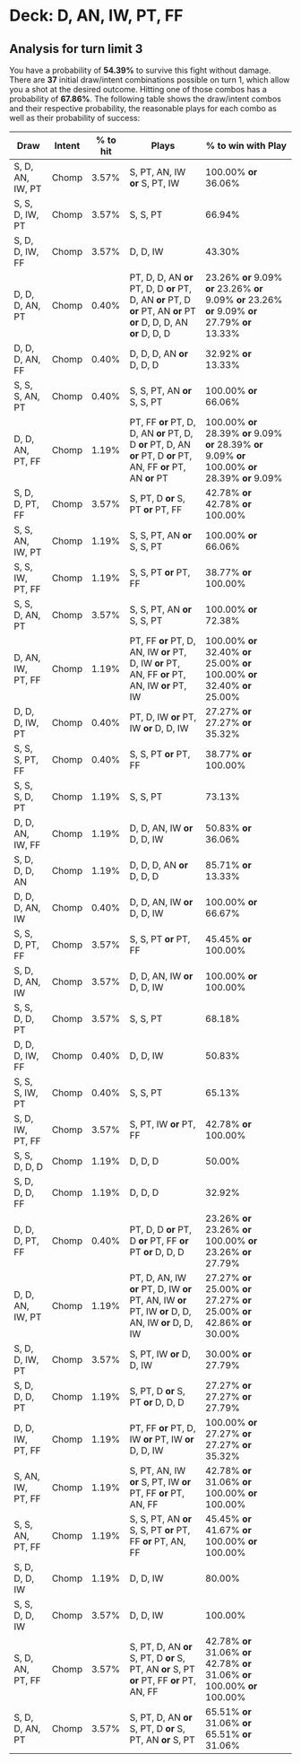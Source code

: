 # Deck: D, AN, IW, PT, FF
## Analysis for turn limit 3
You have a probability of **54.39%** to survive this fight without damage. There are **37** initial draw/intent combinations possible on turn 1, which allow you a shot at the desired outcome. Hitting one of those combos has a probability of **67.86%**.
The following table shows the draw/intent combos and their respective probability, the reasonable plays for each combo as well as their probability of success:

|Draw|Intent|% to hit|Plays|% to win with Play|
|----|------|--------|-----|------------------|
|S, D, AN, IW, PT|Chomp|3.57%|S, PT, AN, IW **or** S, PT, IW|100.00% **or** 36.06%|
|S, S, D, IW, PT|Chomp|3.57%|S, S, PT|66.94%|
|S, D, D, IW, FF|Chomp|3.57%|D, D, IW|43.30%|
|D, D, D, AN, PT|Chomp|0.40%|PT, D, D, AN **or** PT, D, D **or** PT, D, AN **or** PT, D **or** PT, AN **or** PT **or** D, D, D, AN **or** D, D, D|23.26% **or** 9.09% **or** 23.26% **or** 9.09% **or** 23.26% **or** 9.09% **or** 27.79% **or** 13.33%|
|D, D, D, AN, FF|Chomp|0.40%|D, D, D, AN **or** D, D, D|32.92% **or** 13.33%|
|S, S, S, AN, PT|Chomp|0.40%|S, S, PT, AN **or** S, S, PT|100.00% **or** 66.06%|
|D, D, AN, PT, FF|Chomp|1.19%|PT, FF **or** PT, D, D, AN **or** PT, D, D **or** PT, D, AN **or** PT, D **or** PT, AN, FF **or** PT, AN **or** PT|100.00% **or** 28.39% **or** 9.09% **or** 28.39% **or** 9.09% **or** 100.00% **or** 28.39% **or** 9.09%|
|S, D, D, PT, FF|Chomp|3.57%|S, PT, D **or** S, PT **or** PT, FF|42.78% **or** 42.78% **or** 100.00%|
|S, S, AN, IW, PT|Chomp|1.19%|S, S, PT, AN **or** S, S, PT|100.00% **or** 66.06%|
|S, S, IW, PT, FF|Chomp|1.19%|S, S, PT **or** PT, FF|38.77% **or** 100.00%|
|S, S, D, AN, PT|Chomp|3.57%|S, S, PT, AN **or** S, S, PT|100.00% **or** 72.38%|
|D, AN, IW, PT, FF|Chomp|1.19%|PT, FF **or** PT, D, AN, IW **or** PT, D, IW **or** PT, AN, FF **or** PT, AN, IW **or** PT, IW|100.00% **or** 32.40% **or** 25.00% **or** 100.00% **or** 32.40% **or** 25.00%|
|D, D, D, IW, PT|Chomp|0.40%|PT, D, IW **or** PT, IW **or** D, D, IW|27.27% **or** 27.27% **or** 35.32%|
|S, S, S, PT, FF|Chomp|0.40%|S, S, PT **or** PT, FF|38.77% **or** 100.00%|
|S, S, S, D, PT|Chomp|1.19%|S, S, PT|73.13%|
|D, D, AN, IW, FF|Chomp|1.19%|D, D, AN, IW **or** D, D, IW|50.83% **or** 36.06%|
|S, D, D, D, AN|Chomp|1.19%|D, D, D, AN **or** D, D, D|85.71% **or** 13.33%|
|D, D, D, AN, IW|Chomp|0.40%|D, D, AN, IW **or** D, D, IW|100.00% **or** 66.67%|
|S, S, D, PT, FF|Chomp|3.57%|S, S, PT **or** PT, FF|45.45% **or** 100.00%|
|S, D, D, AN, IW|Chomp|3.57%|D, D, AN, IW **or** D, D, IW|100.00% **or** 100.00%|
|S, S, D, D, PT|Chomp|3.57%|S, S, PT|68.18%|
|D, D, D, IW, FF|Chomp|0.40%|D, D, IW|50.83%|
|S, S, S, IW, PT|Chomp|0.40%|S, S, PT|65.13%|
|S, D, IW, PT, FF|Chomp|3.57%|S, PT, IW **or** PT, FF|42.78% **or** 100.00%|
|S, S, D, D, D|Chomp|1.19%|D, D, D|50.00%|
|S, D, D, D, FF|Chomp|1.19%|D, D, D|32.92%|
|D, D, D, PT, FF|Chomp|0.40%|PT, D, D **or** PT, D **or** PT, FF **or** PT **or** D, D, D|23.26% **or** 23.26% **or** 100.00% **or** 23.26% **or** 27.79%|
|D, D, AN, IW, PT|Chomp|1.19%|PT, D, AN, IW **or** PT, D, IW **or** PT, AN, IW **or** PT, IW **or** D, D, AN, IW **or** D, D, IW|27.27% **or** 25.00% **or** 27.27% **or** 25.00% **or** 42.86% **or** 30.00%|
|S, D, D, IW, PT|Chomp|3.57%|S, PT, IW **or** D, D, IW|30.00% **or** 27.79%|
|S, D, D, D, PT|Chomp|1.19%|S, PT, D **or** S, PT **or** D, D, D|27.27% **or** 27.27% **or** 27.79%|
|D, D, IW, PT, FF|Chomp|1.19%|PT, FF **or** PT, D, IW **or** PT, IW **or** D, D, IW|100.00% **or** 27.27% **or** 27.27% **or** 35.32%|
|S, AN, IW, PT, FF|Chomp|1.19%|S, PT, AN, IW **or** S, PT, IW **or** PT, FF **or** PT, AN, FF|42.78% **or** 31.06% **or** 100.00% **or** 100.00%|
|S, S, AN, PT, FF|Chomp|1.19%|S, S, PT, AN **or** S, S, PT **or** PT, FF **or** PT, AN, FF|45.45% **or** 41.67% **or** 100.00% **or** 100.00%|
|S, D, D, D, IW|Chomp|1.19%|D, D, IW|80.00%|
|S, S, D, D, IW|Chomp|3.57%|D, D, IW|100.00%|
|S, D, AN, PT, FF|Chomp|3.57%|S, PT, D, AN **or** S, PT, D **or** S, PT, AN **or** S, PT **or** PT, FF **or** PT, AN, FF|42.78% **or** 31.06% **or** 42.78% **or** 31.06% **or** 100.00% **or** 100.00%|
|S, D, D, AN, PT|Chomp|3.57%|S, PT, D, AN **or** S, PT, D **or** S, PT, AN **or** S, PT|65.51% **or** 31.06% **or** 65.51% **or** 31.06%|
